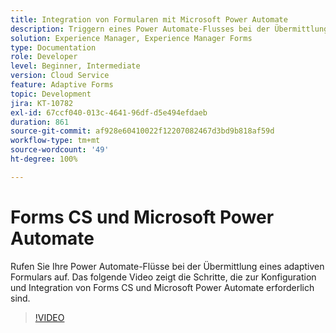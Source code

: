 ```yaml
---
title: Integration von Formularen mit Microsoft Power Automate
description: Triggern eines Power Automate-Flusses bei der Übermittlung eines adaptiven Formulars
solution: Experience Manager, Experience Manager Forms
type: Documentation
role: Developer
level: Beginner, Intermediate
version: Cloud Service
feature: Adaptive Forms
topic: Development
jira: KT-10782
exl-id: 67ccf040-013c-4641-96df-d5e494efdaeb
duration: 861
source-git-commit: af928e60410022f12207082467d3bd9b818af59d
workflow-type: tm+mt
source-wordcount: '49'
ht-degree: 100%

---
```


# Forms CS und Microsoft Power Automate

Rufen Sie Ihre Power Automate-Flüsse bei der Übermittlung eines adaptiven Formulars auf. Das folgende Video zeigt die Schritte, die zur Konfiguration und Integration von Forms CS und Microsoft Power Automate erforderlich sind.

>[!VIDEO](https://video.tv.adobe.com/v/345675?quality=12&learn=on)
